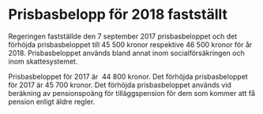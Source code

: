 # Prisbasbelopp för 2018 fastställt

Regeringen fastställde den 7 september 2017 prisbasbeloppet och det förhöjda prisbasbeloppet till 45 500 kronor respektive 46 500 kronor för år 2018. Prisbasbeloppet används bland annat inom socialförsäkringen och inom skattesystemet.

Prisbasbeloppet för 2017 är  44 800 kronor. Det förhöjda prisbasbeloppet för 2017 är 45 700 kronor. Det förhöjda prisbasbeloppet används vid beräkning av pensionspoäng för tilläggspension för dem som kommer att få pension enligt äldre regler.

##
